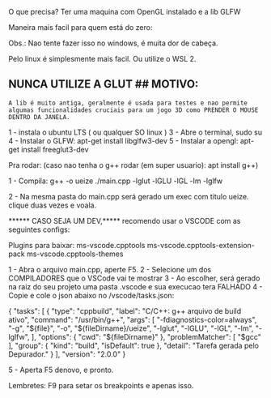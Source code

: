 O que precisa? Ter uma maquina com OpenGL instalado e a lib GLFW

Maneira mais facil para quem está do zero:

Obs.: Nao tente fazer isso no windows, é muita dor de cabeça. 

Pelo linux é simplesmente mais facil. Ou utilize o WSL 2.

## NUNCA UTILIZE A GLUT ## MOTIVO:
    A lib é muito antiga, geralmente é usada para testes e nao permite algumas funcionalidades cruciais para um jogo 3D como PRENDER O MOUSE DENTRO DA JANELA.

1 - instala o ubuntu LTS ( ou qualquer SO linux )
3 - Abre o terminal, sudo su
4 - Instalar o GLFW: apt-get install libglfw3-dev
5 - Instalar a opengl: apt-get install freeglut3-dev

Pra rodar:
(caso nao tenha o g++ rodar (em super usuario): apt install g++)

1 - Compila: 
    g++ -o ueize ./main.cpp -lglut -lGLU -lGL -lm -lglfw
    
2 - Na mesma pasta do main.cpp será gerado um exec com titulo ueize. clique duas vezes e voala.

****** CASO SEJA UM DEV,*****
recomendo usar o VSCODE com as seguintes configs:

Plugins para baixar:
ms-vscode.cpptools
ms-vscode.cpptools-extension-pack
ms-vscode.cpptools-themes

1 - Abra o arquivo main.cpp, aperte F5.
2 - Selecione um dos COMPILADORES que o VSCode vai te mostrar
3 - Ao escolher, será gerado na raiz do seu projeto uma pasta .vscode e sua execucao tera FALHADO
4 - Copie e cole o json abaixo no /vscode/tasks.json:

{
    "tasks": [
        {
            "type": "cppbuild",
            "label": "C/C++: g++ arquivo de build ativo",
            "command": "/usr/bin/g++",
            "args": [
                "-fdiagnostics-color=always",
                "-g",
                "${file}",
                "-o",
                "${fileDirname}/ueize",
                "-lglut",
                "-lGLU",
                "-lGL",
                "-lm",
                "-lglfw",
            ],
            "options": {
                "cwd": "${fileDirname}"
            },
            "problemMatcher": [
                "$gcc"
            ],
            "group": {
                "kind": "build",
                "isDefault": true
            },
            "detail": "Tarefa gerada pelo Depurador."
        }
    ],
    "version": "2.0.0"
}

5 - Aperta F5 denovo, e pronto.

Lembretes:
F9 para setar os breakpoints e apenas isso. 
